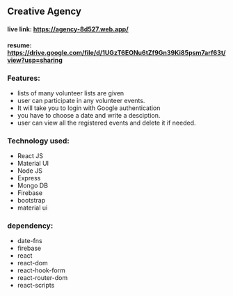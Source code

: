 ## Creative Agency

#### live link: https://agency-8d527.web.app/

#### resume: https://drive.google.com/file/d/1UGzT6EONu6tZf9Gn39Ki85psm7arf63t/view?usp=sharing

### Features:
- lists of many volunteer lists are given
- user can participate in any volunteer events.
- It will take you to login with Google authentication
- you have to choose a date and write a desciption.
- user can view all the registered events and delete it if needed.
  



### Technology used:
- React JS
- Material UI 
- Node JS 
- Express
- Mongo DB
- Firebase
- bootstrap
- material ui

### dependency:
- date-fns
- firebase
- react
- react-dom
- react-hook-form
- react-router-dom
- react-scripts